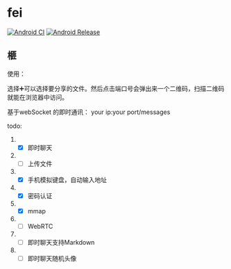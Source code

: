 # fei

[![Android CI](https://github.com/storytellerF/Fei/actions/workflows/android.yml/badge.svg)](https://github.com/storytellerF/Fei/actions/workflows/android.yml)
[![Android Release](https://github.com/storytellerF/Fei/actions/workflows/android-release.yml/badge.svg)](https://github.com/storytellerF/Fei/actions/workflows/android-release.yml)
## 榧

使用：

选择➕可以选择要分享的文件。然后点击端口号会弹出来一个二维码，扫描二维码就能在浏览器中访问。

基于webSocket 的即时通讯： your ip:your port/messages 

todo: 

1. - [x] 即时聊天
2. - [ ] 上传文件
3. - [x] 手机模拟键盘，自动输入地址
4. - [x] 密码认证
5. - [x] mmap
6. - [ ] WebRTC
7. - [ ] 即时聊天支持Markdown
8. - [ ] 即时聊天随机头像
